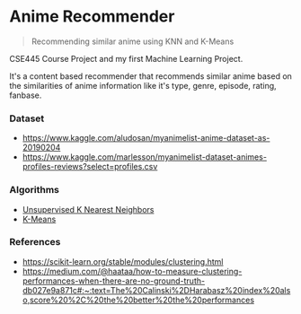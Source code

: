 # Anime Recommender

> Recommending similar anime using KNN and K-Means



CSE445 Course Project and my first Machine Learning Project.

It's a content based recommender that recommends similar anime based on the similarities of anime information like it's type, genre, episode, rating, fanbase.



### Dataset

- https://www.kaggle.com/aludosan/myanimelist-anime-dataset-as-20190204
- https://www.kaggle.com/marlesson/myanimelist-dataset-animes-profiles-reviews?select=profiles.csv



### Algorithms

- [Unsupervised K Nearest Neighbors](https://scikit-learn.org/stable/modules/neighbors.html
  )
- [K-Means](https://scikit-learn.org/stable/modules/generated/sklearn.cluster.KMeans.html
  )



### References

- https://scikit-learn.org/stable/modules/clustering.html
- https://medium.com/@haataa/how-to-measure-clustering-performances-when-there-are-no-ground-truth-db027e9a871c#:~:text=The%20Calinski%2DHarabasz%20index%20also,score%20%2C%20the%20better%20the%20performances
